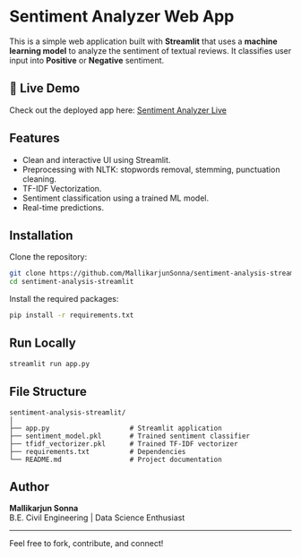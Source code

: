 
# Sentiment Analyzer Web App

This is a simple web application built with **Streamlit** that uses a **machine learning model** to analyze the sentiment of textual reviews. It classifies user input into **Positive** or **Negative** sentiment.

## 🚀 Live Demo

Check out the deployed app here: [Sentiment Analyzer Live](https://sentiment-analysis-app-8trxnvirzvc9xmiugaztcs.streamlit.app/)

## Features

- Clean and interactive UI using Streamlit.
- Preprocessing with NLTK: stopwords removal, stemming, punctuation cleaning.
- TF-IDF Vectorization.
- Sentiment classification using a trained ML model.
- Real-time predictions.

## Installation

Clone the repository:

```bash
git clone https://github.com/MallikarjunSonna/sentiment-analysis-streamlit.git
cd sentiment-analysis-streamlit
```

Install the required packages:

```bash
pip install -r requirements.txt
```

## Run Locally

```bash
streamlit run app.py
```

## File Structure

```
sentiment-analysis-streamlit/
│
├── app.py                    # Streamlit application
├── sentiment_model.pkl       # Trained sentiment classifier
├── tfidf_vectorizer.pkl      # Trained TF-IDF vectorizer
├── requirements.txt          # Dependencies
└── README.md                 # Project documentation
```

## Author

**Mallikarjun Sonna**  
B.E. Civil Engineering | Data Science Enthusiast

---

Feel free to fork, contribute, and connect!

